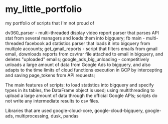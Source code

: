 # my_little_portfolio
my portfolio of scripts that I'm not proud of

dv360_parser - multi-threaded display video report parser that parses API stat from several managers and loads them into bigquery;
fb main - multi-threaded facebook ad statistics parser that loads it into bigquery from multiple accounts;
get_gmail_reports - script that filters emails from gmail email, downloads reports from csv/rar file attached to email in bigquery, and deletes "uploaded" emails;
google_ads_big_unloading - competitively unloads a large amount of data from Google Ads to bigquery, and also adapts to the time limits of cloud functions execution in GCP by intercepting and saving page_tokens from API requests;

The main features of scripts:
to load statistics into bigquery and specify types in its tables, the DataFrame object is used;
using multithreading to upload a large amount of data through the official Google APIs;
scripts do not write any intermediate results to csv files.

Libraries that are used
google-cloud-core, google-cloud-bigquery, google-ads, multiprocessing, dusk, pandas
